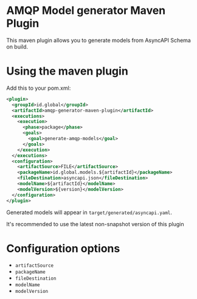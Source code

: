 # AMQP Model generator Maven Plugin

This maven plugin allows you to generate models from AsyncAPI Schema on build.

# Using the maven plugin

Add this to your pom.xml:

```xml
<plugin>
  <groupId>id.global</groupId>
  <artifactId>amqp-generator-maven-plugin</artifactId>
  <executions>
    <execution>
      <phase>package</phase>
      <goals>
        <goal>generate-amqp-models</goal>
      </goals>
    </execution>
  </executions>
  <configuration>
    <artifactSource>FILE</artifactSource>
    <packageName>id.global.models.${artifactId}</packageName>
    <fileDestination>asyncapi.json</fileDestination>
    <modelName>${artifactId}</modelName>
    <modelVersion>${version}</modelVersion>
  </configuration>
</plugin>
```

Generated models will appear in `target/generated/asyncapi.yaml`.

It's recommended to use the latest non-snapshot version of this plugin

# Configuration options

- `artifactSource`
- `packageName`
- `fileDestination`
- `modelName`
- `modelVersion`  
